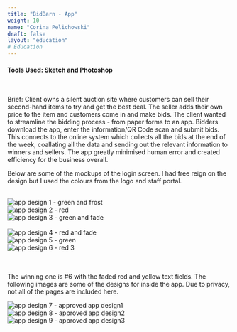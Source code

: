 ```yaml
---
title: "BidBarn - App"
weight: 10
name: "Corina Pelichowski"
draft: false
layout: "education"
# Education
---
```

<div class="container">
  <h4>Tools Used: Sketch and Photoshop</h4>
  <br>
  <p>
    Brief: Client owns a silent auction site where customers can sell their second-hand items to try and get the best deal. The seller adds their own price to the item and customers come in and make bids. The client wanted to streamline the bidding process - from paper forms to an app. Bidders download the app, enter the information/QR Code scan and submit bids. This connects to the online system which collects all the bids at the end of the week, coallating all the data and sending out the relevant information to winners and sellers. The app greatly minimised human error and created efficiency for the business overall.
  </p>
  <p>
    Below are some of the mockups of the login screen. I had free reign on the design but I used the colours from the logo and staff portal.
  </p>
  <br>
  <!-- IMAGES -->
  <div class="container">
    <div class="row"> <!-- First Row -->
        <div class="col-md">
          <img src="/img/portfolio/bbn/1_bbn1.png" alt="app design 1 - green and frost">
      </div>
      <div class="col-md">
        <img src="/img/portfolio/bbn/1_bbn2.png" alt="app design 2 - red">
      </div>
      <div class="col-md">
        <img src="/img/portfolio/bbn/1_bbn3.png" alt="app design 3 - green and fade">
      </div>
    </div> <!-- /First Row -->
  </div>
  <br>
  <div class="container"> <!-- Second Row -->
    <div class="row">
        <div class="col-md">
            <img src="/img/portfolio/bbn/1_bbn4.png" alt="app design 4 - red and fade">
        </div>
        <div class="col-md">
            <img src="/img/portfolio/bbn/1_bbn5.png" alt="app design 5 - green">
        </div>
        <div class="col-md">
            <img src="/img/portfolio/bbn/1_bbn6.png" alt="app design 6 - red 3">
        </div>
    </div>
  </div><!-- /Second Row -->
  <br>
  <br>
  <p>
    The winning one is #6 with the faded red and yellow text fields. The following images are some of the designs for inside the app. Due to privacy, not all of the pages are included here.
  </p>
  <div class="container"> <!-- Third Row -->
    <div class="row">
      <div class="col-md">
        <img src="/img/portfolio/bbn/1_bbn7.png" alt="app design 7 - approved app design1">
      </div>
      <div class="col-md">
          <img src="/img/portfolio/bbn/1_bbn8.png" alt="app design 8 - approved app design2">
      </div>
      <div class="col-md">
          <img src="/img/portfolio/bbn/1_bbn9.png" alt="app design 9 - approved app design3">
      </div>
    </div>
  </div><!-- /Third Row -->
</div>